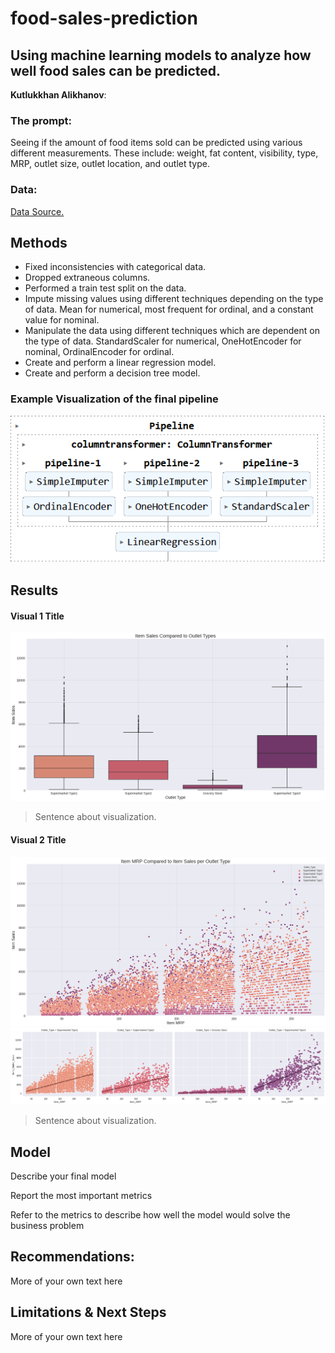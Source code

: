 # food-sales-prediction
## Using machine learning models to analyze how well food sales can be predicted.

**Kutlukkhan Alikhanov**: 

### The prompt:

Seeing if the amount of food items sold can be predicted using various different measurements. These include: weight, fat content, visibility, type, MRP, outlet size, outlet location, and outlet type.


### Data:
[Data Source.](https://datahack.analyticsvidhya.com/contest/practice-problem-big-mart-sales-iii/)


## Methods
- Fixed inconsistencies with categorical data.
- Dropped extraneous columns.
- Performed a train test split on the data.
- Impute missing values using different techniques depending on the type of data. Mean for numerical, most frequent for ordinal, and a constant value for nominal.
- Manipulate the data using different techniques which are dependent on the type of data. StandardScaler for numerical, OneHotEncoder for nominal, OrdinalEncoder for ordinal.
- Create and perform a linear regression model.
- Create and perform a decision tree model.
### Example Visualization of the final pipeline

![pipeline](pipeline_example.png)

## Results

#### Visual 1 Title
![boxplot visualization](boxplot_visualization.png)

> Sentence about visualization.

#### Visual 2 Title

![scatterplot visualization](scatterplot_visualization_pt2.png)
![scatterplot_visualization](scatterplot_visualization_pt1.png)

> Sentence about visualization.

## Model

Describe your final model

Report the most important metrics

Refer to the metrics to describe how well the model would solve the business problem

## Recommendations:

More of your own text here


## Limitations & Next Steps

More of your own text here
